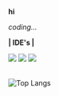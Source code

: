 **hi**

*coding...*
  
**| IDE's |**
<div>
<img src="https://img.shields.io/badge/CLion-black?style=for-the-badge&logo=clion&logoColor=white">
  <img src="https://img.shields.io/badge/pycharm-143?style=for-the-badge&logo=pycharm&logoColor=black&color=black&labelColor=green">
    <img src="https://img.shields.io/badge/webstorm-143?style=for-the-badge&logo=webstorm&logoColor=white&color=black">
</div><br>


![Top Langs](https://github-readme-stats.vercel.app/api/top-langs/?username=luisbenicio1&theme=catppuccin_mocha)
